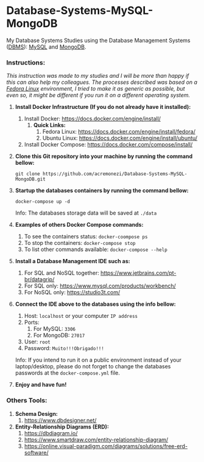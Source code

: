# Database-Systems-MySQL-MongoDB
My Database Systems Studies using the Database Management Systems ([DBMS](https://en.wikipedia.org/wiki/Database#Database_management_system)):  [MySQL](https://www.mysql.com/) and [MongoDB](https://www.mongodb.com/).

### Instructions:

*This instruction was made to my studies and I will be more than happy if this can also help my colleagues. The processes described was based on a [Fedora Linux](https://getfedora.org/workstation/) environment, I tried to make it as generic as possible, but even so, it might be different if you run it on a different operating system.*



1. **Install Docker Infrastructure (If you do not already have it installed):**

   1. Install Docker: https://docs.docker.com/engine/install/
      1. **Quick Links:**
         1. Fedora Linux: https://docs.docker.com/engine/install/fedora/
         2. Ubuntu Linux: https://docs.docker.com/engine/install/ubuntu/
   2. Install Docker Compose: https://docs.docker.com/compose/install/

2. **Clone this Git repository into your machine by running the command bellow:**

    `git clone https://github.com/acremonezi/Database-Systems-MySQL-MongoDB.git` 

3. **Startup the databases containers by running the command bellow:** 

   `docker-compose up -d`

   Info: The databases storage data will be saved at `./data`

4. **Examples of others Docker Compose commands:**

   1. To see the containers status:  `docker-coompose ps`
   2. To stop the containers:  `docker-compose stop`
   3. To list other commands available:  `docker-compose --help`

5. **Install a Database Management IDE such as:**

   1. For SQL and NoSQL together: https://www.jetbrains.com/pt-br/datagrip/
   2. For SQL only: https://www.mysql.com/products/workbench/
   3. For NoSQL only: https://studio3t.com/

6. **Connect the IDE above to the databases using the info bellow:**

   1. Host: `localhost` or your computer `IP address`
   2. Ports:
      1. For MySQL: `3306`
      2. For MongoDB: `27017`
   3. User: `root`
   4. Password: `Muito!!!Obrigado!!!`

   Info: If you intend to run it on a public environment instead of your laptop/desktop, please do not forget to change the databases passwords at the `docker-compose.yml` file.

7. **Enjoy and have fun!**



### Others Tools:

1. **Schema Design:**
   1. https://www.dbdesigner.net/
2. **Entity-Relationship Diagrams (ERD):**
   1. https://dbdiagram.io/
   2. https://www.smartdraw.com/entity-relationship-diagram/
   3. https://online.visual-paradigm.com/diagrams/solutions/free-erd-software/

